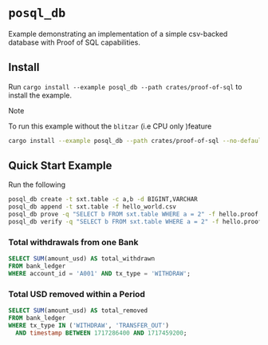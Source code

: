 # `posql_db`

Example demonstrating an implementation of a simple csv-backed database with Proof of SQL capabilities.

## Install

Run `cargo install --example posql_db --path crates/proof-of-sql` to install the example.

> [!NOTE]
> To run this example without the `blitzar` (i.e CPU only )feature
>
> ```bash
> cargo install --example posql_db --path crates/proof-of-sql --no-default-features --features="cpu-perf"
> ```

## Quick Start Example

Run the following

```bash
posql_db create -t sxt.table -c a,b -d BIGINT,VARCHAR
posql_db append -t sxt.table -f hello_world.csv
posql_db prove -q "SELECT b FROM sxt.table WHERE a = 2" -f hello.proof
posql_db verify -q "SELECT b FROM sxt.table WHERE a = 2" -f hello.proof
```

### Total withdrawals from one Bank

```sql
SELECT SUM(amount_usd) AS total_withdrawn
FROM bank_ledger
WHERE account_id = 'A001' AND tx_type = 'WITHDRAW';
```

### Total USD removed within a Period

```sql
SELECT SUM(amount_usd) AS total_removed
FROM bank_ledger
WHERE tx_type IN ('WITHDRAW', 'TRANSFER_OUT')
  AND timestamp BETWEEN 1717286400 AND 1717459200;
```
